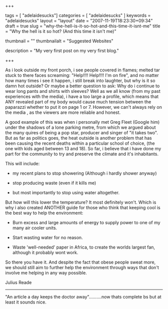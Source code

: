 +++

tags = [ "adelaidesucks"]
categories = [ "adelaidesucks" ]
keywords = "adelaidesucks"
layout = "layout"
date = "2007-11-19T18:23:30+09:34"
draft = true
slug = "why-the-hell-is-it-so-hot-and-this-time-it-isnt-me"
title = "Why the hell is it so hot? (And this time it isn't me)"

thumbnail = ""
thumbnailalt = "Suggested Websites"

description = "My very first post on my very first blog."

+++

As i look outside my front porch, i see people covered in flames; melted tar stuck to there faces screaming: "Help!!!! Help!!!! I'm on fire", and no matter how many times i see it happen, i still break into laughter, but why is it so damn hot outside? Or maybe a better question to ask: Why do i continue to wear long pants and shirts with sleeves? Well as we all know (from my past experiences with the media), i have a too large a profile, which means that ANY revealed part of my body would cause much tension between the paparazzi whether to put it on page 1 or 7. However, we can't always rely on the media , as the viewers are more reliable and honest.

A good example of this was when i personally met Greg Fleet (Google him) under the shadows of a lone parking metre, from which we argued about the many quires of being a pop star, producer and singer of "it takes two". But as far as politics goes, the heat outside is another problem that has been causing the recent deaths within a particular school of choice, (the one with kids aged between 13 and 18). So far, i believe that i have done my part for the community to try and preserve the climate and it's inhabitants.

This will include:

- my recent plans to stop showering (Although i hardly shower anyway)

- stop producing waste (even if it kills me)

- but most importantly to stop using water altogether.

But how will this lower the temperature? It most definitely won't. Which is why i also created ANOTHER guide for those who think that keeping cool is the best way to help the environment:

- Burn excess and large amounts of energy to supply power to one of my many air cooler units.

- Start wasting water for no reason.

- Waste 'well-needed' paper in Africa, to create the worlds largest fan, although it probably wont work.

So there you have it. And despite the fact that obese people sweat more, we should still aim to further help the environment through ways that don't involve me helping in any way possible.

Julius Reade
_________________________________________________________

"An article a day keeps the doctor away"..........now thats complete bs but at least it sounds nice.